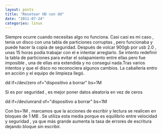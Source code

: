 ```yaml
---
layout: posts
title: "Resetear HD con dd"
date: "2011-07-24"
categories: linux
---
```


Siempre ocurre cuando necesitas algo no funciona. Casi casi es mi caso , tenia un disco con una tabla de particiones corruptas , pero funcionaba y puede hacer la copia de seguridad. Después de volcar 900gb por usb 2.0 , unas 15 horas podía trabajar con el e intentar arreglarlo. Se intento redefinir la tabla de particiones para evitar el solapamiento entre ellas pero fue imposible , una de ellas era extendida y no conseguí nada.Tras varios intentos y que el disco no reconociera algunos cambios. La caballería entro en acción y el equipo de limpieza llegó.

dd if=/dev/zero of="dispositivo a borrar" bs=1M 

Si es por seguridad , es mejor poner datos aleatoria en vez de ceros

dd if=/dev/unrand of="dispositivo a borrar" bs=1M

Con bs=1M , marcamos que la acciones de escribir y lectura se realicen en bloques de 1 MB . Se utiliza esta media porque es equilibrio entre velocidad y seguridad , ya que más grande aumenta la tasa de errores de escritura dejando bloque sin escribir.
